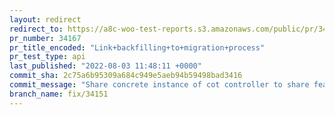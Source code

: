```yaml
---
layout: redirect
redirect_to: https://a8c-woo-test-reports.s3.amazonaws.com/public/pr/34167/api/index.html
pr_number: 34167
pr_title_encoded: "Link+backfilling+to+migration+process"
pr_test_type: api
last_published: "2022-08-03 11:48:11 +0000"
commit_sha: 2c75a6b95309a684c949e5aeb94b59498bad3416
commit_message: "Share concrete instance of cot controller to share feature value."
branch_name: fix/34151
---
```

